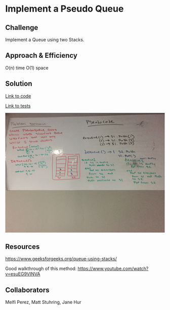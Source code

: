 # Implement a Pseudo Queue

## Challenge

Implement a Queue using two Stacks.

## Approach & Efficiency

O(n) time
O(1) space

## Solution

[Link to code](../code401challenges/src/main/java/code401challenges/stacksandqueues/PseudoQueue.java)

[Link to tests](../code401challenges/src/test/java/code401challenges/stacksandqueues/PseudoQueueTest.java)

![Image of Whiteboard pseudoQueue](https://github.com/rnmessick/data-structures-and-algorithms/blob/master/assets/pseudoQueue.JPG)

## Resources

https://www.geeksforgeeks.org/queue-using-stacks/

Good walkthrough of this method:
https://www.youtube.com/watch?v=esuEG9VINVA

## Collaborators

Melfi Perez, Matt Stuhring, Jane Hur

